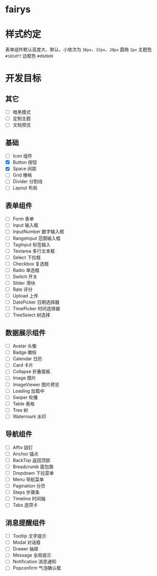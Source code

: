 # fairys

# 样式约定
表单组件默认高度大、默认、小依次为 `36px`、`32px`、`28px`
圆角 `2px`
主题色 `#165dff`
边框色 `#d9d9d9`


# 开发目标
## 其它
- [ ] 暗黑模式
- [ ] 定制主题
- [ ] 文档预览

## 基础
- [ ] Icon 组件
- [x] Button 按钮
- [x] Space 间距
- [ ] Grid 栅格
- [ ] Divider 分割线
- [ ] Layout 布局

## 表单组件
- [ ] Form 表单
- [ ] Input 输入框
- [ ] InputNumber 数字输入框
- [ ] RangeInput 范围输入框
- [ ] TagInput 标签输入
- [ ] Textarea 多行文本框
- [ ] Select 下拉框
- [ ] Checkbox 复选框
- [ ] Radio 单选框
- [ ] Switch 开关
- [ ] Slider 滑块
- [ ] Rate 评分
- [ ] Upload 上传
- [ ] DatePicker 日期选择器
- [ ] TimePicker 时间选择器
- [ ] TreeSelect 树选择

## 数据展示组件
- [ ] Avatar 头像
- [ ] Badge 徽标
- [ ] Calendar 日历
- [ ] Card 卡片
- [ ] Collapse 折叠面板
- [ ] Image 图片
- [ ] ImageViewer 图片预览
- [ ] Loading 加载中
- [ ] Swiper 轮播
- [ ] Table 表格
- [ ] Tree 树
- [ ] Watermark 水印

## 导航组件
- [ ] Affix 固钉
- [ ] Anchor 锚点
- [ ] BackTop 返回顶部
- [ ] Breadcrumb 面包屑
- [ ] Dropdown 下拉菜单
- [ ] Menu 导航菜单
- [ ] Pagination 分页
- [ ] Steps 步骤条
- [ ] Timeline 时间轴
- [ ] Tabs 选项卡

## 消息提醒组件
- [ ] Tooltip 文字提示
- [ ] Modal 对话框
- [ ] Drawer 抽屉
- [ ] Message 全局提示
- [ ] Notification 消息通知
- [ ] Popconfirm 气泡确认框
